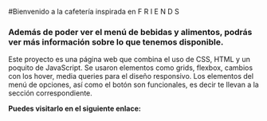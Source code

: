 #Bienvenido a la cafetería inspirada en F R I E N D S
### Además de poder ver el menú de bebidas y alimentos, podrás ver más información sobre lo que tenemos disponible.
Este proyecto es una página web que combina el uso de CSS, HTML y un poquito de JavaScript. Se usaron elementos como grids, flexbox, cambios con los hover, media queries para el diseño responsivo. Los elementos del menú de opciones, así como el botón son funcionales, es decir te llevan a la sección correspondiente.

**Puedes visitarlo en el siguiente enlace:**
